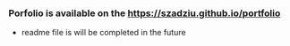 ### Porfolio is available on the https://szadziu.github.io/portfolio

* readme file is will be completed in the future
